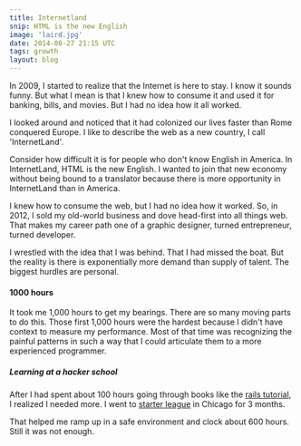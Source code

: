 ```yaml
---
title: Internetland
snip: HTML is the new English
image: 'laird.jpg'
date: 2014-08-27 21:15 UTC
tags: growth
layout: blog
---
```


In 2009, I started to realize that the Internet is here to stay. I know it sounds funny. But what I mean is that I knew how to consume it and used it for banking, bills, and movies. But I had no idea how it all worked. 

I looked around and noticed that it had colonized our lives faster than Rome conquered Europe. I like to describe the web as a new country, I call 'InternetLand'.

Consider how difficult it is for people who don't know English in America. In InternetLand, HTML is the new English. I wanted to join that new economy without being bound to a translator because there is more opportunity in InternetLand than in America.

I knew how to consume the web, but I had no idea how it worked. So, in 2012, I sold my old-world business and dove head-first into all things web. That makes my career path one of a graphic designer, turned entrepreneur, turned developer.

I wrestled with the idea that I was behind. That I had missed the boat. But the reality is there is exponentially more demand than supply of talent. The biggest hurdles are personal.

#### 1000 hours
It took me 1,000 hours to get my bearings. There are so many moving parts to do this. Those first 1,000 hours were the hardest because I didn't have context to measure my performance. Most of that time was recognizing the painful patterns in such a way that I could articulate them to a more experienced programmer. 

##### Learning at a hacker school
After I had spent about 100 hours going through books like the <a href="http://www.railstutorial.org/" target="_blank">rails tutorial</a>, I realized I needed more. I went to <a href='http://www.starterleague.com' target="_blank">starter league</a> in Chicago for 3 months.

That helped me ramp up in a safe environment and clock about 600 hours. Still it was not enough.



